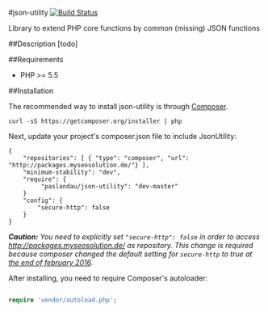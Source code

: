 #json-utility
[![Build Status](https://travis-ci.org/paslandau/json-utility.svg?branch=master)](https://travis-ci.org/paslandau/json-utility)

Library to extend PHP core functions by common (missing) JSON functions

##Description
[todo]

##Requirements

- PHP >= 5.5

##Installation

The recommended way to install json-utility is through [Composer](http://getcomposer.org/).

    curl -sS https://getcomposer.org/installer | php

Next, update your project's composer.json file to include JsonUtility:

    {
        "repositories": [ { "type": "composer", "url": "http://packages.myseosolution.de/"} ],
        "minimum-stability": "dev",
        "require": {
             "paslandau/json-utility": "dev-master"
        }
        "config": {
            "secure-http": false
        }
    }

_**Caution:** You need to explicitly set `"secure-http": false` in order to access http://packages.myseosolution.de/ as repository. 
This change is required because composer changed the default setting for `secure-http` to true at [the end of february 2016](https://github.com/composer/composer/commit/cb59cf0c85e5b4a4a4d5c6e00f827ac830b54c70#diff-c26d84d5bc3eed1fec6a015a8fc0e0a7L55)._


After installing, you need to require Composer's autoloader:
```php

require 'vendor/autoload.php';
```